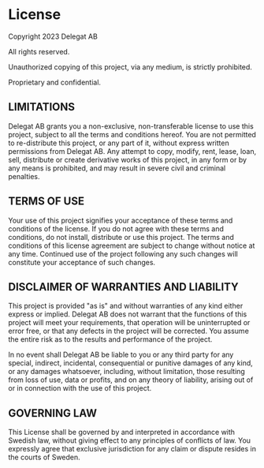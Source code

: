 # License

Copyright 2023 Delegat AB

All rights reserved.

Unauthorized copying of this project, via any medium, is strictly prohibited.

Proprietary and confidential.


## LIMITATIONS

Delegat AB grants you a non-exclusive, non-transferable license to use this project, subject to all the terms and conditions hereof. You are not permitted to re-distribute this project, or any part of it, without express written permissions from Delegat AB. Any attempt to copy, modify, rent, lease, loan, sell, distribute or create derivative works of this project, in any form or by any means is prohibited, and may result in severe civil and criminal penalties.


## TERMS OF USE

Your use of this project signifies your acceptance of these terms and conditions of the license. If you do not agree with these terms and conditions, do not install, distribute or use this project. The terms and conditions of this license agreement are subject to change without notice at any time. Continued use of the project following any such changes will constitute your acceptance of such changes.


## DISCLAIMER OF WARRANTIES AND LIABILITY

This project is provided "as is" and without warranties of any kind either express or implied. Delegat AB does not warrant that the functions of this project will meet your requirements, that operation will be uninterrupted or error free, or that any defects in the project will be corrected. You assume the entire risk as to the results and performance of the project.

In no event shall Delegat AB be liable to you or any third party for any special, indirect, incidental, consequential or punitive damages of any kind, or any damages whatsoever, including, without limitation, those resulting from loss of use, data or profits, and on any theory of liability, arising out of or in connection with the use of this project.


## GOVERNING LAW

This License shall be governed by and interpreted in accordance with Swedish law, without giving effect to any principles of conflicts of law. You expressly agree that exclusive jurisdiction for any claim or dispute resides in the courts of Sweden.
